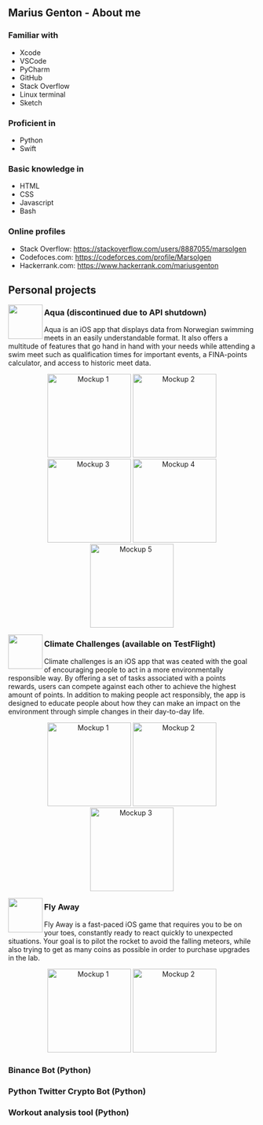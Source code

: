 
## Marius Genton - About me
### Familiar with
 - Xcode
 - VSCode
 - PyCharm
 - GitHub
 - Stack Overflow
 - Linux terminal
 - Sketch

### Proficient in
 - Python
 - Swift

### Basic knowledge in
 - HTML
 - CSS
 - Javascript
 - Bash

### Online profiles
 - Stack Overflow: https://stackoverflow.com/users/8887055/marsolgen
 - Codefoces.com: https://codeforces.com/profile/Marsolgen
 - Hackerrank.com: https://www.hackerrank.com/mariusgenton
 
 
 ## Personal projects
 <img align="left" width="70" src="https://user-images.githubusercontent.com/59290941/192072857-a859ae07-e3ad-43ee-a508-751b31efb0fa.png">
 
 ### Aqua (discontinued due to API shutdown)
 Aqua is an iOS app that displays data from Norwegian swimming meets in an easily understandable format. It also offers a multitude of features that go hand in hand with your needs while attending a swim meet such as qualification times for important events, a FINA-points calculator, and access to historic meet data.

 <p align="center">
   <img src="https://user-images.githubusercontent.com/59290941/192072858-b5c2aa58-bd3c-4af3-85d1-d578b7551181.png" width="170" title="Mockup 1">
   <img src="https://user-images.githubusercontent.com/59290941/192072859-379cdf86-6691-4a75-9c93-3090e23d8778.png" width="170" title="Mockup 2">
   <img src="https://user-images.githubusercontent.com/59290941/192072860-ff543f9a-5afb-4634-99b0-4e1a4d75f361.png" width="170" title="Mockup 3">
   <img src="https://user-images.githubusercontent.com/59290941/192072861-81a9bde0-7c6c-4034-9eff-67149e1ba5ef.png" width="170" title="Mockup 4">
   <img src="https://user-images.githubusercontent.com/59290941/192072862-e84147d1-5ac5-4448-bb3e-3b96852a4e88.png" width="170" title="Mockup 5">
 </p>
 
 <img align="left" width="70" src="https://user-images.githubusercontent.com/59290941/192073247-204036c8-1132-4302-ac01-dff43b3d8702.png">
 
 ### Climate Challenges (available on TestFlight)
 Climate challenges is an iOS app that was ceated with the goal of encouraging people to act in a more environmentally responsible way. By offering a set of tasks associated with a points rewards, users can compete against each other to achieve the highest amount of points. In addition to making people act responsibly, the app is designed to educate people about how they can make an impact on the environment through simple changes in their day-to-day life.
 
  <p align="center">
   <img src="https://user-images.githubusercontent.com/59290941/192073250-080f114e-9f33-45e8-9b17-49e7de7e18e3.png" width="170" title="Mockup 1">
   <img src="https://user-images.githubusercontent.com/59290941/192073253-8ff8e173-ba89-4187-add1-047a770a0cb2.png" width="170" title="Mockup 2">
   <img src="https://user-images.githubusercontent.com/59290941/192073255-fca4d39f-c630-42ce-92f0-efb3de2d89f5.png" width="170" title="Mockup 3">
 </p>
 

 <img align="left" width="70" src="https://user-images.githubusercontent.com/59290941/192073764-ba1a77ed-7fb6-4adf-9df0-6bd4eafb71af.png">
 
 ### Fly Away
 Fly Away is a fast-paced iOS game that requires you to be on your toes, constantly ready to react quickly to unexpected situations. Your goal is to pilot the rocket to avoid the falling meteors, while also trying to get as many coins as possible in order to purchase upgrades in the lab.
 
  <p align="center">
   <img src="https://user-images.githubusercontent.com/59290941/192073768-ef15b638-17ad-4b5b-9a1d-24d44520a97b.png" width="170" title="Mockup 1">
   <img src="https://user-images.githubusercontent.com/59290941/192073769-d7dec802-c5eb-400d-a26a-d7953b3f0f39.png" width="170" title="Mockup 2">
 </p>
 
 ### Binance Bot (Python)
 
 ### Python Twitter Crypto Bot (Python)
  
 ### Workout analysis tool (Python)
